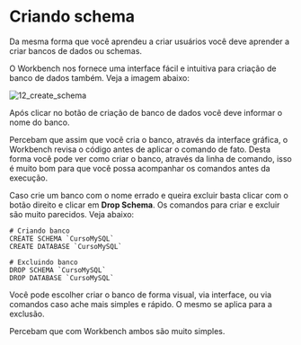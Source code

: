 # Criando schema

Da mesma forma que você aprendeu a criar usuários você deve aprender a criar bancos de dados ou schemas.

O Workbench nos fornece uma interface fácil e intuitiva para criação de banco de dados também. Veja a imagem abaixo:

![12_create_schema](./images/12_create_schema.png "12_create_schema")

Após clicar no botão de criação de banco de dados você deve informar o nome do banco.

Percebam que assim que você cria o banco, através da interface gráfica, o Workbench revisa o código antes de aplicar o comando de fato. Desta forma você pode ver como criar o banco, através da linha de comando, isso é muito bom para que você possa acompanhar os comandos antes da execução.

Caso crie um banco com o nome errado e queira excluir basta clicar com o botão direito e clicar em **Drop Schema**. Os comandos para criar e excluir são muito parecidos. Veja abaixo:

```
# Criando banco
CREATE SCHEMA `CursoMySQL`
CREATE DATABASE `CursoMySQL`

# Excluindo banco
DROP SCHEMA `CursoMySQL`
DROP DATABASE `CursoMySQL`
```

Você pode escolher criar o banco de forma visual, via interface, ou via comandos caso ache mais simples e rápido. O mesmo se aplica para a exclusão.

Percebam que com Workbench ambos são muito simples.